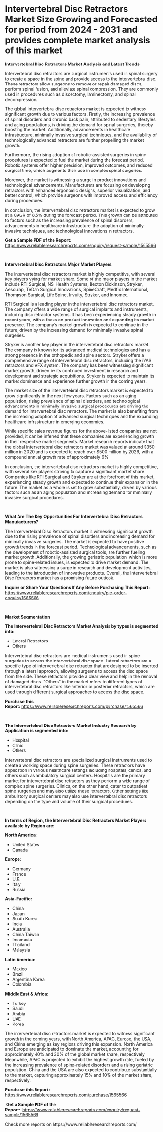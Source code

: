 <p><h1>Intervertebral Disc Retractors Market Size Growing and Forecasted for period from 2024 - 2031 and provides complete market analysis of this market</h1></p><p><strong>Intervertebral Disc Retractors Market Analysis and Latest Trends</strong></p>
<p><p>Intervertebral disc retractors are surgical instruments used in spinal surgery to create a space in the spine and provide access to the intervertebral disc. These retractors allow surgeons to remove or repair damaged discs, perform spinal fusion, and alleviate spinal compression. They are commonly used in procedures such as discectomy, laminectomy, and spinal decompression.</p><p>The global intervertebral disc retractors market is expected to witness significant growth due to various factors. Firstly, the increasing prevalence of spinal disorders and chronic back pain, attributed to sedentary lifestyles and aging populations, is driving the demand for spinal surgeries, thereby boosting the market. Additionally, advancements in healthcare infrastructure, minimally invasive surgical techniques, and the availability of technologically advanced retractors are further propelling the market growth.</p><p>Furthermore, the rising adoption of robotic-assisted surgeries in spine procedures is expected to fuel the market during the forecast period. Robotic systems offer higher precision, improved outcomes, and reduced surgical time, which augments their use in complex spinal surgeries.</p><p>Moreover, the market is witnessing a surge in product innovations and technological advancements. Manufacturers are focusing on developing retractors with enhanced ergonomic designs, superior visualization, and better control, which provide surgeons with improved access and efficiency during procedures.</p><p>In conclusion, the intervertebral disc retractors market is expected to grow at a CAGR of 8.5% during the forecast period. This growth can be attributed to factors such as the increasing prevalence of spinal disorders, advancements in healthcare infrastructure, the adoption of minimally invasive techniques, and technological innovations in retractors.</p></p>
<p><strong>Get a Sample PDF of the Report:&nbsp;</strong> <a href="https://www.reliableresearchreports.com/enquiry/request-sample/1565566">https://www.reliableresearchreports.com/enquiry/request-sample/1565566</a></p>
<p>&nbsp;</p>
<p><strong>Intervertebral Disc Retractors Major Market Players</strong></p>
<p><p>The intervertebral disc retractors market is highly competitive, with several key players vying for market share. Some of the major players in the market include RTI Surgical, NSI Health Systems, Becton Dickinson, Stryker, Aesculap, TeDan Surgical Innovations, SpineCraft, Medfix International, Thompson Surgical, Life Spine, Invuity, Stryker, and Innomed.</p><p>RTI Surgical is a leading player in the intervertebral disc retractors market. The company offers a wide range of surgical implants and instruments, including disc retractor systems. It has been experiencing steady growth in recent years, with a focus on product innovation and expanding its market presence. The company's market growth is expected to continue in the future, driven by the increasing demand for minimally invasive spinal surgeries.</p><p>Stryker is another key player in the intervertebral disc retractors market. The company is known for its advanced medical technologies and has a strong presence in the orthopedic and spine sectors. Stryker offers a comprehensive range of intervertebral disc retractors, including the iVAS retractors and AFX system. The company has been witnessing significant market growth, driven by its continued investment in research and development and strategic acquisitions. Stryker is expected to maintain its market dominance and experience further growth in the coming years.</p><p>The market size of the intervertebral disc retractors market is expected to grow significantly in the next few years. Factors such as an aging population, rising prevalence of spinal disorders, and technological advancements in minimally invasive surgical procedures are driving the demand for intervertebral disc retractors. The market is also benefiting from the increasing adoption of advanced surgical techniques and the expanding healthcare infrastructure in emerging economies.</p><p>While specific sales revenue figures for the above-listed companies are not provided, it can be inferred that these companies are experiencing growth in their respective market segments. Market research reports indicate that the global intervertebral disc retractors market was valued at around $350 million in 2020 and is expected to reach over $500 million by 2026, with a compound annual growth rate of approximately 6%.</p><p>In conclusion, the intervertebral disc retractors market is highly competitive, with several key players striving to capture a significant market share. Companies like RTI Surgical and Stryker are at the forefront of this market, experiencing steady growth and expected to continue their expansion in the future. The market as a whole is set to grow substantially, driven by various factors such as an aging population and increasing demand for minimally invasive surgical procedures.</p></p>
<p>&nbsp;</p>
<p><strong>What Are The Key Opportunities For Intervertebral Disc Retractors Manufacturers?</strong></p>
<p><p>The Intervertebral Disc Retractors market is witnessing significant growth due to the rising prevalence of spinal disorders and increasing demand for minimally invasive surgeries. The market is expected to have positive growth trends in the forecast period. Technological advancements, such as the development of robotic-assisted surgical tools, are further fueling market growth. Additionally, the growing geriatric population, which is more prone to spine-related issues, is expected to drive market demand. The market is also witnessing a surge in research and development activities, leading to the introduction of innovative products. Overall, the Intervertebral Disc Retractors market has a promising future outlook.</p></p>
<p><strong>Inquire or Share Your Questions If Any Before Purchasing This Report:</strong> <a href="https://www.reliableresearchreports.com/enquiry/pre-order-enquiry/1565566">https://www.reliableresearchreports.com/enquiry/pre-order-enquiry/1565566</a></p>
<p>&nbsp;</p>
<p><strong>Market Segmentation</strong></p>
<p><strong>The Intervertebral Disc Retractors Market Analysis by types is segmented into:</strong></p>
<p><ul><li>Lateral Retractors</li><li>Others</li></ul></p>
<p><p>Intervertebral disc retractors are medical instruments used in spine surgeries to access the intervertebral disc space. Lateral retractors are a specific type of intervertebral disc retractor that are designed to be inserted through a lateral approach, allowing surgeons to access the disc space from the side. These retractors provide a clear view and help in the removal of damaged discs. "Others" in the market refers to different types of intervertebral disc retractors like anterior or posterior retractors, which are used through different surgical approaches to access the disc space.</p></p>
<p><strong>Purchase this Report:&nbsp;</strong><a href="https://www.reliableresearchreports.com/purchase/1565566">https://www.reliableresearchreports.com/purchase/1565566</a></p>
<p>&nbsp;</p>
<p><strong>The Intervertebral Disc Retractors Market Industry Research by Application is segmented into:</strong></p>
<p><ul><li>Hospital</li><li>Clinic</li><li>Others</li></ul></p>
<p><p>Intervertebral disc retractors are specialized surgical instruments used to create a working space during spine surgeries. These retractors have application in various healthcare settings including hospitals, clinics, and others such as ambulatory surgical centers. Hospitals are the primary market for intervertebral disc retractors as they perform a wide range of complex spine surgeries. Clinics, on the other hand, cater to outpatient spine surgeries and may also utilize these retractors. Other settings like ambulatory surgical centers may also use intervertebral disc retractors depending on the type and volume of their surgical procedures.</p></p>
<p>&nbsp;</p>
<p><strong>In terms of Region, the Intervertebral Disc Retractors Market Players available by Region are:</strong></p>
<p>
    <p> <strong> North America: </strong>
        <ul>
            <li>United States</li>
            <li>Canada</li>
        </ul>
        </p> 
    <p> <strong> Europe: </strong>
        <ul>
            <li>Germany</li>
            <li>France</li>
            <li>U.K.</li>
            <li>Italy</li>
            <li>Russia</li>
        </ul>
        </p> 
    <p> <strong> Asia-Pacific: </strong>
        <ul>
            <li>China</li>
            <li>Japan</li>
            <li>South Korea</li>
            <li>India</li>
            <li>Australia</li>
            <li>China Taiwan</li>
            <li>Indonesia</li>
            <li>Thailand</li>
            <li>Malaysia</li>
        </ul>
        </p> 
    <p> <strong> Latin America: </strong>
        <ul>
            <li>Mexico</li>
            <li>Brazil</li>
            <li>Argentina Korea</li>
            <li>Colombia</li>
        </ul>
        </p> 
    <p> <strong> Middle East & Africa: </strong>
        <ul>
            <li>Turkey</li>
            <li>Saudi</li>
            <li>Arabia</li>
            <li>UAE</li>
            <li>Korea</li>
        </ul>
    </p>
    </p>
<p><p>The intervertebral disc retractors market is expected to witness significant growth in the coming years, with North America, APAC, Europe, the USA, and China emerging as key regions driving this expansion. North America and Europe are anticipated to dominate the market, accounting for approximately 40% and 30% of the global market share, respectively. Meanwhile, APAC is projected to exhibit the highest growth rate, fueled by the increasing prevalence of spine-related disorders and a rising geriatric population. China and the USA are also expected to contribute substantially to the market, capturing approximately 15% and 10% of the market share, respectively.</p></p>
<p><strong>Purchase this Report: </strong><a href="https://www.reliableresearchreports.com/purchase/1565566">https://www.reliableresearchreports.com/purchase/1565566</a></p>
<p>&nbsp;<strong>Get a Sample PDF of the Report:&nbsp;&nbsp;</strong><a href="https://www.reliableresearchreports.com/enquiry/request-sample/1565566">https://www.reliableresearchreports.com/enquiry/request-sample/1565566</a></p>
<p><strong></strong></p>
<p>Check more reports on https://www.reliableresearchreports.com/</p>